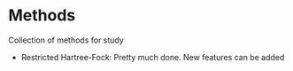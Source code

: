# Methods

Collection of methods for study

 - Restricted Hartree-Fock:
    Pretty much done. New features can be added
